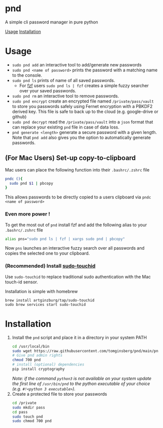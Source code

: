# pnd

A simple cli password manager in pure python

[Usage](#Usage)
[Installation](#Installation)

# Usage

* `sudo pnd add` an interactive tool to add/generate new passwords
* `sudo pnd <name of password>` prints the password with a matching name to the console.
* `sudo pnd ls` prints of name of all saved passwords.
    * For [fzf](https://github.com/junegunn/fzf) users `sudo pnd ls | fzf` creates a simple fuzzy searcher over your
      saved passwords.
* `sudo pnd rm` an interactive tool to remove passwords.
* `sudo pnd encrypt` create an encrypted file named `/private/pass/vault` to store you passwords safely using Fernet
  encryption with a PBKDF2 derived key. This file is safe to back up to the cloud (e.g. google-drive or github)
* `sudo pnd decrypt` read the `/private/pass/vault` into a `json` format that can replace your existing `pnd` file in
  case of data loss.
* `pnd generate <length>` generate a secure password with a given length.
  Note that `pnd add` also gives you the option to automatically generate passwords.

## (For Mac Users) Set-up copy-to-clipboard

Mac users can place the following function into their `.bashrc/.zshrc` file

   ```bash
   pndc (){
     sudo pnd $1 | pbcopy
   }
   ```

This allows passwords to be directly copied to a users clipboard via `pndc <name of password>`

### Even more power !

To get the most out of `pnd` install fzf and add the following alias to your `.bashrc/.zshrc` file

```bash
alias pns="sudo pnd ls | fzf | xargs sudo pnd | pbcopy"
```

Now `pns` launches an interactive fuzzy search over all passwords and copies the selected one to your clipboard.

### (Recommended) Install [sudo-touchid](https://github.com/artginzburg/sudo-touchid)

Use `sudo-touchid` to replace traditional sudo authentication with the Mac touch-id sensor.

Installation is simple with homebrew

   ```shell
   brew install artginzburg/tap/sudo-touchid
   sudo brew services start sudo-touchid
   ```

# Installation

1. Install the `pnd` script and place it in a directory in your system PATH
    ```bash
    cd /usr/local/bin
    sudo wget https://raw.githubusercontent.com/tomginsberg/pnd/main/pnd
    # Give pnd admin rights
    chmod 700 pnd
    # install (optional) dependencies 
    pip install cryptography
    ```
   *Note: if the command `python3` is not available on your system update the first line of `/usr/bin/pnd` to the python
   executable of your choice (e.g. `#!<python 3 executable>`).*
2. Create a protected file to store your passwords
    ```bash
    cd /private
    sudo mkdir pass
    cd pass 
    sudo touch pnd
    sudo chmod 700 pnd
    ```